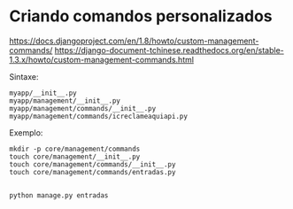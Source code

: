 # Criando comandos personalizados

https://docs.djangoproject.com/en/1.8/howto/custom-management-commands/
https://django-document-tchinese.readthedocs.org/en/stable-1.3.x/howto/custom-management-commands.html

Sintaxe:

	myapp/__init__.py
	myapp/management/__init__.py
	myapp/management/commands/__init__.py
	myapp/management/commands/icreclameaquiapi.py

Exemplo:

	mkdir -p core/management/commands
	touch core/management/__init__.py
	touch core/management/commands/__init__.py
	touch core/management/commands/entradas.py


	python manage.py entradas
